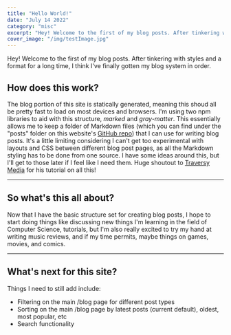 ```yaml
---
title: "Hello World!"
date: "July 14 2022"
category: "misc"
excerpt: "Hey! Welcome to the first of my blog posts. After tinkering with styles and a format for a long time, I think I've finally gotten my blog system in order."
cover_image: "/img/testImage.jpg"
---
```


Hey! Welcome to the first of my blog posts. After tinkering with styles and a format for a long time, I think I've finally gotten my blog system in order.

## How does this work?

The blog portion of this site is statically generated, meaning this shoud all be pretty fast to load on most devices and browsers. I'm using two npm libraries to aid with this structure, _marked_ and _gray-matter_. This essentially allows me to keep a folder of Markdown files (which you can find under the "posts" folder on this website's [GitHub repo](https://github.com/LinkFrost/linkfrost.com)) that I can use for writing blog posts. It's a little limiting considering I can't get too experimental with layouts and CSS between different blog post pages, as all the Markdown styling has to be done from one source. I have some ideas around this, but I'll get to those later if I feel like I need them. Huge shoutout to [Traversy Media](https://www.youtube.com/watch?v=MrjeefD8sac&list=PLb-KrGLpusW19097ayP5jS63BntxKJNbE&index=8) for his tutorial on all this!

---

## So what's this all about?

Now that I have the basic structure set for creating blog posts, I hope to start doing things like discussing new things I'm learning in the field of Computer Science, tutorials, but I'm also really excited to try my hand at writing music reviews, and if my time permits, maybe things on games, movies, and comics.

---

## What's next for this site?

Things I need to still add include:

- Filtering on the main /blog page for different post types
- Sorting on the main /blog page by latest posts (current default), oldest, most popular, etc
- Search functionality
